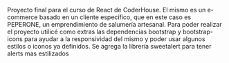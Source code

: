 Proyecto final para el curso de React de CoderHouse. El mismo es un e-commerce basado en un cliente específico, que en este caso es PEPERONE, un emprendimiento de salumería artesanal.
Para poder realizar el proyecto utilicé como extras las dependencias bootstrap y bootstrap-icons para ayudar a la responsividad del mismo y poder usar algunos estilos o iconos ya definidos.
Se agrega la librería sweetalert para tener alerts mas estilizados